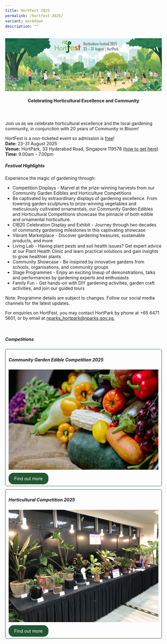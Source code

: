 ```yaml
---
title: HortFest 2025
permalink: /hortfest-2025/
variant: markdown
description: ""
---
```

<style>
	.wrapper {
		display: grid;
		grid-template-columns: repeat(auto-fit, minmax(280px, 1fr));
		grid-template-rows: auto-fit;
		column-gap: 10px;
		row-gap: 10px;
	}

	.box {
		border: solid 1px #215732 ;
		border-radius: 5px;
		padding: 5px 10px 15px 10px;
	}
		
		  .button-primary {
    background-color: #215732;
    border: 2px solid #215732;
    padding: 0.5rem 1rem;
  	border-radius: 1rem;
    color: white !important;
	  text-decoration: none !important;
  }
</style>
<img src="/images/HortFest%20images/HortFest_eBanner_2025_03_09_Opt_01.jpg">
<br>
<header>
<h4>Celebrating Horticultural Excellence and Community</h4>
</header>

<section>
<p>Join us as we celebrate horticultural excellence and the local gardening community, in conjunction with 20 years of Community in Bloom!</p> 
	<p>HortFest is a non-ticketed event so admission is <u>free</u>!<br> 
	<b>Date:</b> 23-31 August 2025<br>
				<b>Venue:</b> HortPark, 33 Hyderabad Road, Singapore 119578 (<a href="/images/HortPark_location_map_2025">how to get here)</a><br> 
	<b>Time:</b> 9.00am - 7.00pm</p>
</section>

<h5>Festival Highlights</h5>
<section>	
	<p>Experience the magic of gardening through:
</p><ul>
	<li>Competition Displays - Marvel at the prize-winning harvests from our Community Garden Edibles and Horticulture Competitions</li>
	<li>Be captivated by extraordinary displays of gardening excellence. From towering garden sculptures to prize-winning vegetables and meticulously cultivated ornamentals, our Community Garden Edibles and Horticultural Competitions showcase the pinnacle of both edible and ornamental horticulture.</li>
		<li>CIB20 Celebration Display and Exhibit - Journey through two decades of community gardening milestones in this captivating showcase</li>
		<li>Vibrant Marketplace - Discover gardening treasures, sustainable products, and more</li>
		<li>Living Lab - Having plant pests and soil health issues? Get expert advice at our Plant Health Clinic and learn practical solutions and gain insights to grow healthier plants</li>
		<li>Community Showcase - Be insipired by innovative gardens from schools, organisations, and community groups</li>
		<li>Stage Programmes - Enjoy an exciting lineup of demonstrations, talks and performances by gardening experts and enthusiasts</li>
		<li>Family Fun - Get hands-on with DIY gardening activities, garden craft activities, and join our guided tours</li>
</ul><p></p>
	
<p>Note: Programme details are subject to changes. Follow our social media channels for the latest updates.</p> 

<p>For enquiries on HortFest, you may contact HortPark by phone at +65 6471 5601, or by email at <a href="_mailto:nparks_hortpark@nparks.gov.sg">nparks_hortpark@nparks.gov.sg.</a></p>
 
<br>
<section>
	<h5>Competitions</h5>
	<div class="wrapper">
	<div class="box">
			<h5>Community Garden Edible Competition 2025</h5>
			<img style="width:auto; display:inline" src="/images/HortFest%20images/CGEC_2025_Card.jpg">
			<br><br>
				<a class="button-primary" href="https://gardening.gov.sg/community-garden-edibles-competition-2025/">Find out more</a><br>
</div>
		<div class="box">
			<h5>Horticultural Competition 2025</h5>
			<img style="width:auto; display:inline" src="/images/HortFest%20images/Hort_Competition_Card.jpg">
			<br><br>
				<a class="button-primary" href="https://gardening.gov.sg/horticultural-competition-2025/">Find out more</a>
</div>
	</div>
</section></section>